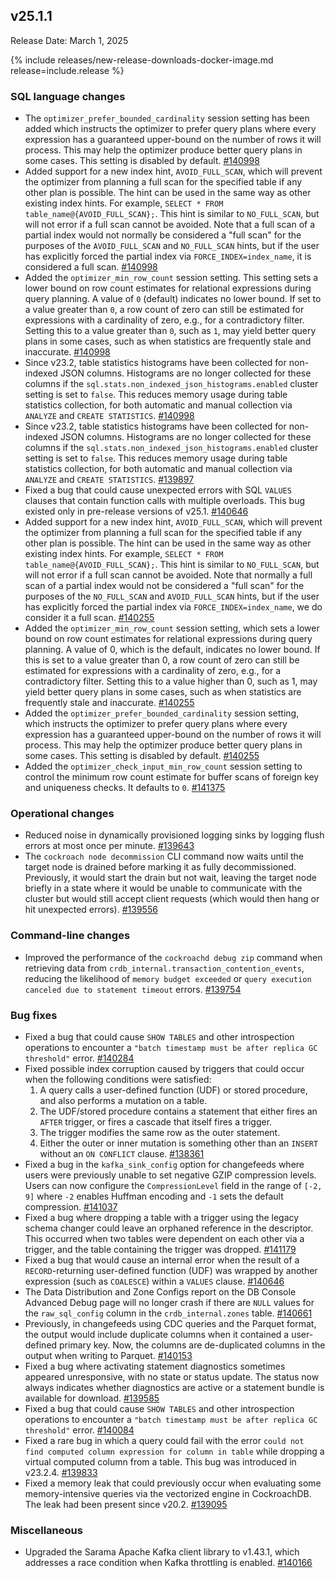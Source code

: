 ## v25.1.1

Release Date: March 1, 2025

{% include releases/new-release-downloads-docker-image.md release=include.release %}

<h3 id="v25-1-1-sql-language-changes">SQL language changes</h3>

- The `optimizer_prefer_bounded_cardinality`
  session setting has been added which instructs the optimizer to prefer
  query plans where every expression has a guaranteed upper-bound on the
  number of rows it will process. This may help the optimizer produce
  better query plans in some cases. This setting is disabled by default. [#140998][#140998]
- Added support for a new index hint, `AVOID_FULL_SCAN`, which will prevent the optimizer from planning a full scan for the specified table if any other plan is possible. The hint can be used in the same way as other existing index hints. For example, `SELECT * FROM table_name@{AVOID_FULL_SCAN};`. This hint is similar to `NO_FULL_SCAN`, but will not error if a full scan cannot be avoided. Note that a full scan of a partial index would not normally be considered a "full scan" for the purposes of the `AVOID_FULL_SCAN` and `NO_FULL_SCAN` hints, but if the user has explicitly forced the partial index via `FORCE_INDEX=index_name`, it is considered a full scan.
 [#140998][#140998]
- Added the `optimizer_min_row_count` session setting. This setting sets a lower bound on row count estimates for relational expressions during query planning. A value of `0` (default) indicates no lower bound. If set to a value greater than `0`, a row count of zero can still be estimated for expressions with a cardinality of zero, e.g., for a contradictory filter. Setting this to a value greater than `0`, such as `1`, may yield better query plans in some cases, such as when statistics are frequently stale and inaccurate.
 [#140998][#140998]
- Since v23.2, table statistics histograms have been collected for non-indexed JSON columns. Histograms are no longer collected for these columns if the `sql.stats.non_indexed_json_histograms.enabled` cluster setting is set to `false`. This reduces memory usage during table statistics collection, for both automatic and manual collection via `ANALYZE` and `CREATE STATISTICS`.
 [#140998][#140998]
- Since v23.2, table statistics histograms have been collected for non-indexed JSON columns. Histograms are no longer collected for these columns if the `sql.stats.non_indexed_json_histograms.enabled` cluster setting is set to `false`. This reduces memory usage during table statistics collection, for both automatic and manual collection via `ANALYZE` and `CREATE STATISTICS`.
 [#139897][#139897]
- Fixed a bug that could cause unexpected errors with SQL `VALUES` clauses that contain function calls with multiple overloads. This bug existed only in pre-release versions of v25.1.
 [#140646][#140646]
- Added support for a new index hint, `AVOID_FULL_SCAN`, which will prevent the optimizer from planning a full scan for the specified table if any other plan is possible. The hint can be used in the same way as other existing index hints. For example, `SELECT * FROM table_name@{AVOID_FULL_SCAN};`. This hint is similar to `NO_FULL_SCAN`, but will not error if a full scan cannot be avoided. Note that normally a full scan of a partial index would not be considered a "full scan" for the purposes of the `NO_FULL_SCAN` and `AVOID_FULL_SCAN` hints, but if the user has explicitly forced the partial index via `FORCE_INDEX=index_name`, we do consider it a full scan.
 [#140255][#140255]
- Added the `optimizer_min_row_count` session setting, which sets a lower bound on row count estimates for relational expressions during query planning. A value of 0, which is the default, indicates no lower bound. If this is set to a value greater than 0, a row count of zero can still be estimated for expressions with a cardinality of zero, e.g., for a contradictory filter. Setting this to a value higher than 0, such as 1, may yield better query plans in some cases, such as when statistics are frequently stale and inaccurate.
 [#140255][#140255]
- Added the `optimizer_prefer_bounded_cardinality` session setting, which instructs the optimizer to prefer query plans where every expression has a guaranteed upper-bound on the number of rows it will process. This may help the optimizer produce better query plans in some cases. This setting is disabled by default.
 [#140255][#140255]
- Added the `optimizer_check_input_min_row_count` session setting to control the minimum row count estimate for buffer scans of foreign key and uniqueness checks. It defaults to `0`.
 [#141375][#141375]

<h3 id="v25-1-1-operational-changes">Operational changes</h3>

- Reduced noise in dynamically provisioned logging sinks by logging flush errors at most once per minute.
 [#139643][#139643]
- The `cockroach node decommission` CLI command now waits until the target node is drained before marking it as fully decommissioned. Previously, it would start the drain but not wait, leaving the target node briefly in a state where it would be unable to communicate with the cluster but would still accept client requests (which would then hang or hit unexpected errors).
 [#139556][#139556]

<h3 id="v25-1-1-command-line-changes">Command-line changes</h3>

- Improved the performance of the `cockroachd debug zip` command when retrieving data from `crdb_internal.transaction_contention_events`, reducing the likelihood of `memory budget exceeded` or `query execution canceled due to statement timeout` errors.
 [#139754][#139754]

<h3 id="v25-1-1-bug-fixes">Bug fixes</h3>

- Fixed a bug that could cause `SHOW TABLES` and other introspection operations to encounter a `"batch timestamp must be after replica GC threshold"` error.
 [#140284][#140284]
- Fixed possible index corruption caused by triggers that could occur when the following conditions were satisfied:
  1. A query calls a user-defined function (UDF) or stored procedure, and also performs a mutation
     on a table.
  2. The UDF/stored procedure contains a statement that either fires an `AFTER` trigger, or
     fires a cascade that itself fires a trigger.
  3. The trigger modifies the same row as the outer statement.
  4. Either the outer or inner mutation is something other than an `INSERT`
     without an `ON CONFLICT` clause.
 [#138361][#138361]
- Fixed a bug in the `kafka_sink_config` option for changefeeds where users were previously unable to set negative GZIP compression levels. Users can now configure the `CompressionLevel` field in the range of `[-2, 9]` where `-2` enables Huffman encoding and `-1` sets the default compression.
 [#141037][#141037]
- Fixed a bug where dropping a table with a trigger using the legacy schema changer could leave an orphaned reference in the descriptor. This occurred when two tables were dependent on each other via a trigger, and the table containing the trigger was dropped.
 [#141179][#141179]
- Fixed a bug that would cause an internal error when the result of a `RECORD`-returning user-defined function (UDF) was wrapped by another expression (such as `COALESCE`) within a `VALUES` clause.
 [#140646][#140646]
- The Data Distribution and Zone Configs report on the DB Console Advanced Debug page will no longer crash if there are `NULL` values for the `raw_sql_config` column in the `crdb_internal.zones` table.
 [#140661][#140661]
- Previously, in changefeeds using CDC queries and the Parquet format, the output would include duplicate columns when it contained a user-defined primary key. Now, the columns are de-duplicated columns in the output when writing to Parquet.
 [#140153][#140153]
- Fixed a bug where activating statement diagnostics sometimes appeared unresponsive, with no state or status update. The status now always indicates whether diagnostics are active or a statement bundle is available for download.
 [#139585][#139585]
- Fixed a bug that could cause `SHOW TABLES` and other introspection operations to encounter a `"batch timestamp must be after replica GC threshold"` error.
 [#140084][#140084]
- Fixed a rare bug in which a query could fail with the error `could not find computed column expression for column in table` while dropping a virtual computed column from a table. This bug was introduced in v23.2.4.
 [#139833][#139833]
- Fixed a memory leak that could previously occur when evaluating some memory-intensive queries via the vectorized engine in CockroachDB. The leak had been present since v20.2.
 [#139095][#139095]

<h3 id="v25-1-1-miscellaneous">Miscellaneous</h3>

- Upgraded the Sarama Apache Kafka client library to v1.43.1, which addresses a race condition when Kafka throttling is enabled.
 [#140166][#140166]


[#140166]: https://github.com/cockroachdb/cockroach/pull/140166
[#141179]: https://github.com/cockroachdb/cockroach/pull/141179
[#139643]: https://github.com/cockroachdb/cockroach/pull/139643
[#139754]: https://github.com/cockroachdb/cockroach/pull/139754
[#140153]: https://github.com/cockroachdb/cockroach/pull/140153
[#141375]: https://github.com/cockroachdb/cockroach/pull/141375
[#139897]: https://github.com/cockroachdb/cockroach/pull/139897
[#139556]: https://github.com/cockroachdb/cockroach/pull/139556
[#141037]: https://github.com/cockroachdb/cockroach/pull/141037
[#140661]: https://github.com/cockroachdb/cockroach/pull/140661
[#139585]: https://github.com/cockroachdb/cockroach/pull/139585
[#140084]: https://github.com/cockroachdb/cockroach/pull/140084
[#139833]: https://github.com/cockroachdb/cockroach/pull/139833
[#140998]: https://github.com/cockroachdb/cockroach/pull/140998
[#140255]: https://github.com/cockroachdb/cockroach/pull/140255
[#140284]: https://github.com/cockroachdb/cockroach/pull/140284
[#138361]: https://github.com/cockroachdb/cockroach/pull/138361
[#139095]: https://github.com/cockroachdb/cockroach/pull/139095
[#140646]: https://github.com/cockroachdb/cockroach/pull/140646

